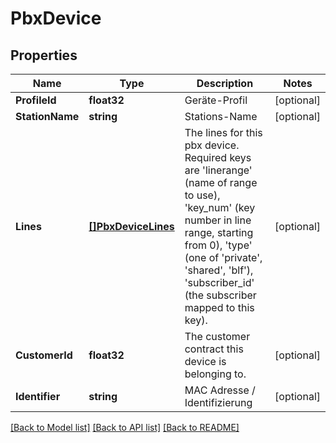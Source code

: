 # PbxDevice

## Properties

Name | Type | Description | Notes
------------ | ------------- | ------------- | -------------
**ProfileId** | **float32** | Geräte-Profil | [optional] 
**StationName** | **string** | Stations-Name | [optional] 
**Lines** | [**[]PbxDeviceLines**](PbxDevice_lines.md) | The lines for this pbx device. Required keys are &#39;linerange&#39; (name of range to use), &#39;key_num&#39; (key number in line range, starting from 0), &#39;type&#39; (one of &#39;private&#39;, &#39;shared&#39;, &#39;blf&#39;), &#39;subscriber_id&#39; (the subscriber mapped to this key). | [optional] 
**CustomerId** | **float32** | The customer contract this device is belonging to. | [optional] 
**Identifier** | **string** | MAC Adresse / Identifizierung | [optional] 

[[Back to Model list]](../README.md#documentation-for-models) [[Back to API list]](../README.md#documentation-for-api-endpoints) [[Back to README]](../README.md)


